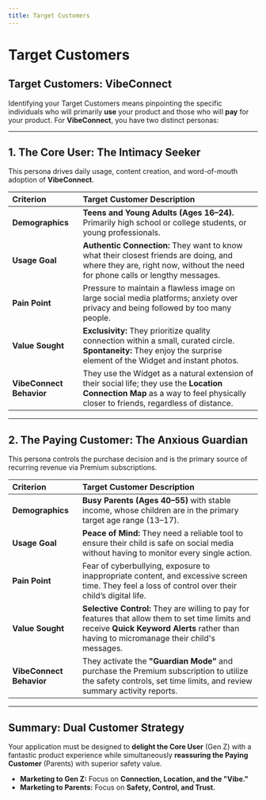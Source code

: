 ```yaml
---
title: Target Customers
---
```


# Target Customers

## Target Customers: VibeConnect

Identifying your Target Customers means pinpointing the specific individuals who will primarily **use** your product and those who will **pay** for your product. For **VibeConnect**, you have two distinct personas:

---

## 1. The Core User: The Intimacy Seeker

This persona drives daily usage, content creation, and word-of-mouth adoption of **VibeConnect**.

| Criterion                | Target Customer Description                                                                                                                                                      |
| :----------------------- | :------------------------------------------------------------------------------------------------------------------------------------------------------------------------------- |
| **Demographics**         | **Teens and Young Adults (Ages 16–24).** Primarily high school or college students, or young professionals.                                                                      |
| **Usage Goal**           | **Authentic Connection:** They want to know what their closest friends are doing, and where they are, right now, without the need for phone calls or lengthy messages.           |
| **Pain Point**           | Pressure to maintain a flawless image on large social media platforms; anxiety over privacy and being followed by too many people.                                               |
| **Value Sought**         | **Exclusivity:** They prioritize quality connection within a small, curated circle. **Spontaneity:** They enjoy the surprise element of the Widget and instant photos.           |
| **VibeConnect Behavior** | They use the Widget as a natural extension of their social life; they use the **Location Connection Map** as a way to feel physically closer to friends, regardless of distance. |

---

## 2. The Paying Customer: The Anxious Guardian

This persona controls the purchase decision and is the primary source of recurring revenue via Premium subscriptions.

| Criterion                | Target Customer Description                                                                                                                                                                   |
| :----------------------- | :-------------------------------------------------------------------------------------------------------------------------------------------------------------------------------------------- |
| **Demographics**         | **Busy Parents (Ages 40–55)** with stable income, whose children are in the primary target age range (13–17).                                                                                 |
| **Usage Goal**           | **Peace of Mind:** They need a reliable tool to ensure their child is safe on social media without having to monitor every single action.                                                     |
| **Pain Point**           | Fear of cyberbullying, exposure to inappropriate content, and excessive screen time. They feel a loss of control over their child’s digital life.                                             |
| **Value Sought**         | **Selective Control:** They are willing to pay for features that allow them to set time limits and receive **Quick Keyword Alerts** rather than having to micromanage their child's messages. |
| **VibeConnect Behavior** | They activate the **"Guardian Mode"** and purchase the Premium subscription to utilize the safety controls, set time limits, and review summary activity reports.                             |

---

## Summary: Dual Customer Strategy

Your application must be designed to **delight the Core User** (Gen Z) with a fantastic product experience while simultaneously **reassuring the Paying Customer** (Parents) with superior safety value.

- **Marketing to Gen Z:** Focus on **Connection, Location, and the "Vibe."**
- **Marketing to Parents:** Focus on **Safety, Control, and Trust.**
